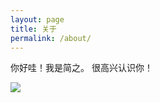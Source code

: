 ```yaml
---
layout: page
title: 关于
permalink: /about/
---
```


你好哇！我是简之。
很高兴认识你！





![][image-1]

[image-1]:	minimalistic_edge.jpg